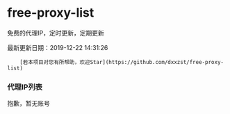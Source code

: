 # free-proxy-list

免费的代理IP，定时更新，定期更新

最新更新日期：2019-12-22 14:31:26 

 
        [若本项目对您有所帮助，欢迎Star](https://github.com/dxxzst/free-proxy-list) 

 ### 代理IP列表

抱歉，暂无账号

>
